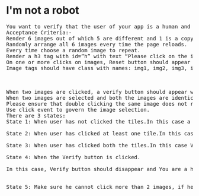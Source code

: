 # I'm not a robot
<pre>
You want to verify that the user of your app is a human and not a robot.
Acceptance Criteria:-
Render 6 images out of which 5 are different and 1 is a copy of one from the previous 5.
Randomly arrange all 6 images every time the page reloads.
Every time choose a random image to repeat.
Render a h3 tag with id=”h” with text “Please click on the identical tiles to verify that you are not a robot.”
On one or more clicks on images, Reset button should appear with id="reset" and should disappear when it is clicked (i.e., after state is reset to initial state).
Image tags should have class with names: img1, img2, img3, img4 and img5. One of them should repeat as one image repeats. That means, identical images should have identical class-names. These classes have already been styled for you in style.css and image links ar provided automatically.



When two images are clicked, a verify button should appear which will be used to verify the user. It should have innerHTML Verify and id="verify". Even for more than 2 clicks, the verify button should not be rendered.
When two images are selected and both the images are identical, then render a p tag with id="para", containing the text You are a human. Congratulations!. If the images clicked are different then render a p tag with id="para", containing the text: We can't verify you as a human. You selected the non-identical tiles.
Please ensure that double clicking the same image does not render the verify button.
Use click event to govern the image selection.
There are 3 states:
State 1: When user has not clicked the tiles.In this case a message should show- Please click on the identical tiles to verify that you are not a robot and no Verify button or Reset button should show because no tiles have been clicked.

State 2: When user has clicked at least one tile.In this case Reset button should show. Clicking on this button takes you to State 1

State 3: When user has clicked both the tiles.In this case Verify button should also show.

State 4: When the Verify button is clicked.

In this case, Verify button should disappear and You are a human. Congratulations! or We can't verify you as a human. You selected the non-identical tiles. message should come up depending on whether the tiles clicked were identical or not.


State 5: Make sure he cannot click more than 2 images, if he click display a paragraph (in red color) can select max two image.


</pre>






